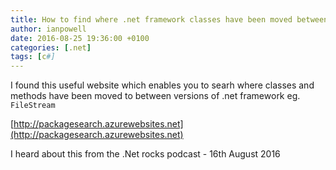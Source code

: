 ```yaml
---
title: How to find where .net framework classes have been moved between versions
author: ianpowell
date: 2016-08-25 19:36:00 +0100
categories: [.net]
tags: [c#]
---
```


I found this useful website which enables you to searh where classes and methods have been moved to between versions of .net framework eg. `FileStream`

[http://packagesearch.azurewebsites.net](http://packagesearch.azurewebsites.net)

I heard about this from the .Net rocks podcast - 16th August 2016

